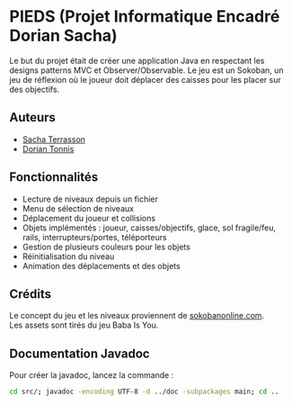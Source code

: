 # PIEDS (Projet Informatique Encadré Dorian Sacha)

Le but du projet était de créer une application Java en respectant les designs patterns MVC et Observer/Observable. Le jeu est un Sokoban, un jeu de réflexion où le joueur doit déplacer des caisses pour les placer sur des objectifs.

## Auteurs

- [Sacha Terrasson](https://github.com/Fireboss05)
- [Dorian Tonnis](https://github.com/Dorian-T)

## Fonctionnalités

- Lecture de niveaux depuis un fichier
- Menu de sélection de niveaux
- Déplacement du joueur et collisions
- Objets implémentés : joueur, caisses/objectifs, glace, sol fragile/feu, rails, interrupteurs/portes, téléporteurs 
- Gestion de plusieurs couleurs pour les objets
- Réinitialisation du niveau
- Animation des déplacements et des objets

## Crédits

Le concept du jeu et les niveaux proviennent de [sokobanonline.com](https://www.sokobanonline.com/play/tutorials).\
Les assets sont tirés du jeu Baba Is You.

## Documentation Javadoc

Pour créer la javadoc, lancez la commande :
```bash
cd src/; javadoc -encoding UTF-8 -d ../doc -subpackages main; cd ..
```